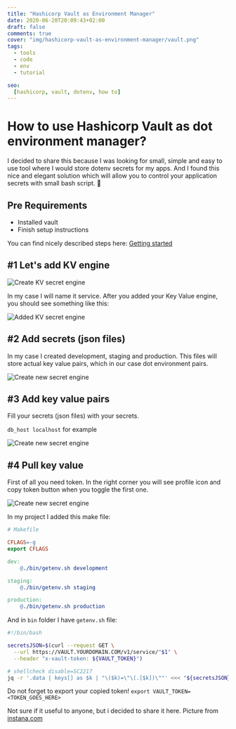 ```yaml
---
title: "Hashicorp Vault as Environment Manager"
date: 2020-06-20T20:09:43+02:00
draft: false
comments: true
cover: "img/hashicorp-vault-as-environment-manager/vault.png"
tags:
  - tools
  - code
  - env
  - tutorial

seo:
  [hashicorp, vault, dotenv, how to]
---
```


# How to use Hashicorp Vault as dot environment manager?

I decided to share this because I was looking for small, simple and easy to use tool where I would store dotenv secrets for my apps. And I found this nice and elegant solution which will allow you to control your application secrets with small bash script. 🙂

## Pre Requirements

- Installed vault
- Finish setup instructions

You can find nicely described steps here: [Getting started](https://learn.hashicorp.com/vault/getting-started/install)

## #1 Let's add KV engine

![Create KV secret engine](/img/hashicorp-vault-as-environment-manager/vault-screenshot.webp)

In my case I will name it service. After you added your Key Value engine, you should see something like this:

![Added KV secret engine](/img/hashicorp-vault-as-environment-manager/vault-screenshot-0.webp)

## #2 Add secrets (json files)

In my case I created development, staging and production. This files will store actual key value pairs, which in our case dot environment pairs.

![Create new secret engine](/img/hashicorp-vault-as-environment-manager/vault-screenshot-1.webp)

## #3 Add key value pairs

Fill your secrets (json files) with your secrets.

`db_host localhost` for example

![Create new secret engine](/img/hashicorp-vault-as-environment-manager/vault-screenshot-2.webp)

## #4 Pull key value

First of all you need token. In the right corner you will see profile icon and copy token button when you toggle the first one.

![Create new secret engine](/img/hashicorp-vault-as-environment-manager/vault-screenshot-3.webp)

In my project I added this make file:

```makefile
# Makefile

CFLAGS=-g
export CFLAGS

dev:
	@./bin/getenv.sh development

staging:
	@./bin/getenv.sh staging

production:
	@./bin/getenv.sh production

```

And in `bin` folder I have `getenv.sh` file:

```sh
#!/bin/bash

secretsJSON=$(curl --request GET \
  --url https://VAULT.YOURDOMAIN.COM/v1/service/"$1" \
  --header "x-vault-token: ${VAULT_TOKEN}")

# shellcheck disable=SC2217
jq -r '.data | keys[] as $k | "\($k)=\"\(.[$k])\""' <<< "${secretsJSON}" | tr -d '"' > .env
```

Do not forget to export your copied token! `export VAULT_TOKEN=<TOKEN_GOES_HERE>`


Not sure if it useful to anyone, but i decided to share it here.
Picture from [instana.com](https://www.instana.com/blog/hashicorp-vault-monitoring/)
